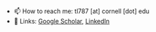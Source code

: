 - 📫 How to reach me: tl787 [at] cornell [dot] edu
- 🔗 Links: [Google Scholar](https://scholar.google.com/citations?user=XXEk38YAAAAJ&hl=en&oi=ao), [LinkedIn](https://www.linkedin.com/in/tianjiao-li-062145181/)

<!---
TLI-1994/TLI-1994 is a ✨ special ✨ repository because its `README.md` (this file) appears on your GitHub profile.
You can click the Preview link to take a look at your changes.
--->
